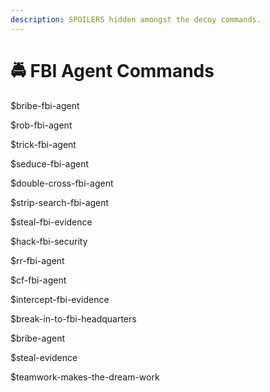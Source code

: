 ```yaml
---
description: SPOILERS hidden amongst the decoy commands.
---
```


# 🚔 FBI Agent Commands

$bribe-fbi-agent

$rob-fbi-agent

$trick-fbi-agent

$seduce-fbi-agent

$double-cross-fbi-agent

$strip-search-fbi-agent

$steal-fbi-evidence

$hack-fbi-security

$rr-fbi-agent

$cf-fbi-agent

$intercept-fbi-evidence

$break-in-to-fbi-headquarters

$bribe-agent

$steal-evidence

$teamwork-makes-the-dream-work
